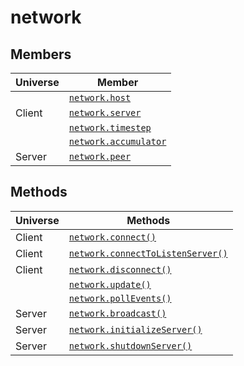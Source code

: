 network
=======

Members
-------

| Universe  | Member                                       |
| --------- | -------------------------------------------- |
|           | [`network.host`](api/network.host)               |
| Client    | [`network.server`](api/network.server)           |
|           | [`network.timestep`](api/network.timestep)       |
|           | [`network.accumulator`](api/network.accumulator) |
| Server    | [`network.peer`](api/network.peer)               |

Methods
-------

| Universe  | Methods                                                            |
| --------- | ------------------------------------------------------------------ |
| Client    | [`network.connect()`](api/network.connect)                             |
| Client    | [`network.connectToListenServer()`](api/network.connectToListenServer) |
| Client    | [`network.disconnect()`](api/network.disconnect)                       |
|           | [`network.update()`](api/network.update)                               |
|           | [`network.pollEvents()`](api/network.pollEvents)                       |
| Server    | [`network.broadcast()`](api/network.broadcast)                         |
| Server    | [`network.initializeServer()`](api/network.initializeServer)           |
| Server    | [`network.shutdownServer()`](api/network.shutdownServer)               |

